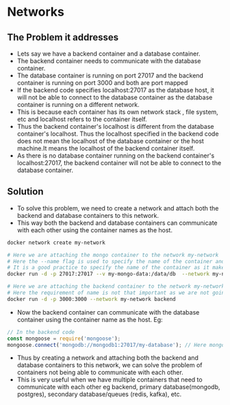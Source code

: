 # Networks

## The Problem it addresses

- Lets say we have a backend container and a database container.
- The backend container needs to communicate with the database container.
- The database container is running on port 27017 and the backend container is running on port 3000 and both are port mapped
- If the backend code specifies localhost:27017 as the database host, it will not be able to connect to the database container as the database container is running on a different network.
- This is because each container has its own network stack , file system, etc and localhost refers to the container itself.
- Thus the backend container's localhost is different from the database container's localhost. Thus the localhost specified in the backend code does not mean the localhost of the database container or the host machine.It means the localhost of the backend container itself.
- As there is no database container running on the backend container's localhost:27017, the backend container will not be able to connect to the database container.

## Solution

- To solve this problem, we need to create a network and attach both the backend and database containers to this network.
- This way both the backend and database containers can communicate with each other using the container names as the host.

```sh
docker network create my-network
```

```sh
# Here we are attaching the mongo container to the network my-network
# Here the --name flag is used to specify the name of the container and this name can be used to refer to the mongo container in the network.
# It is a good practice to specify the name of the container as it makes it easier to refer to the container in the network.
docker run -d -p 27017:27017 --v my-mongo-data:/data/db  --network my-network --name mongodb1 mongo
```

```sh
# Here we are attaching the backend container to the network my-network
# Here the requirement of name is not that important as we are not going to refer to the backend container in any other container in the network(usually).
docker run -d -p 3000:3000 --network my-network backend
```

- Now the backend container can communicate with the database container using the container name as the host.
Eg:
```js
// In the backend code
const mongoose = require('mongoose');
mongoose.connect('mongodb://mongodb1:27017/my-database'); // Here mongodb1 is the name of the database container and my-database is the name of the database created in mongodb.
```

- Thus by creating a network and attaching both the backend and database containers to this network, we can solve the problem of containers not being able to communicate with each other.
- This is very useful when we have multiple containers that need to communicate with each other eg backend, primary database(mongodb, postgres), secondary database/queues (redis, kafka), etc.


